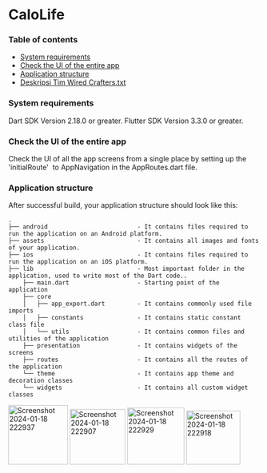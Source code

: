 
# CaloLife
### Table of contents
- [System requirements](#system-requirements)
- [Check the UI of the entire app](#app-navigations)
- [Application structure](#project-structure)
- [Deskripsi Tim Wired Crafters.txt](https://github.com/FeryArdi/Calolife/files/13978675/Deskripsi.Tim.Wired.Crafters.txt)




### System requirements

Dart SDK Version 2.18.0 or greater.
Flutter SDK Version 3.3.0 or greater.

### Check the UI of the entire app

Check the UI of all the app screens from a single place by setting up the 'initialRoute'  to AppNavigation in the AppRoutes.dart file.

### Application structure
After successful build, your application structure should look like this:
                    
```
.
├── android                         - It contains files required to run the application on an Android platform.
├── assets                          - It contains all images and fonts of your application.
├── ios                             - It contains files required to run the application on an iOS platform.
├── lib                             - Most important folder in the application, used to write most of the Dart code..
    ├── main.dart                   - Starting point of the application
    ├── core
    │   ├── app_export.dart         - It contains commonly used file imports
    │   ├── constants               - It contains static constant class file
    │   └── utils                   - It contains common files and utilities of the application
    ├── presentation                - It contains widgets of the screens
    ├── routes                      - It contains all the routes of the application
    └── theme                       - It contains app theme and decoration classes
    └── widgets                     - It contains all custom widget classes
```

<img width="119" alt="Screenshot 2024-01-18 222937" src="https://github.com/FeryArdi/Calolife/assets/117923710/a4e0bf72-0096-413f-8ad5-1c7a0132ce0e">
<img width="111" alt="Screenshot 2024-01-18 222907" src="https://github.com/FeryArdi/Calolife/assets/117923710/eac3f201-84ee-40e9-83fc-4560c115a92e">
<img width="114" alt="Screenshot 2024-01-18 222929" src="https://github.com/FeryArdi/Calolife/assets/117923710/1c9852bd-0583-4987-9626-f1432f8a6887">
<img width="108" alt="Screenshot 2024-01-18 222918" src="https://github.com/FeryArdi/Calolife/assets/117923710/30040e68-bb14-4f88-a200-1be2ed2d4624">

